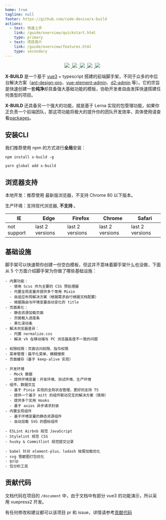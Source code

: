 ```yaml
---
home: true
tagline: null
footer: https://github.com/code-device/x-build
actions:
  - text: 快速上手
    link: /guide/overview/quickstart.html
    type: primary
  - text: 项目简介
    link: /guide/overview/features.html
    type: secondary
---
```


<div align="center">
<a href="https://v3.cn.vuejs.org/" target="blank">
  <img src="https://img.shields.io/badge/vue-3.0.0-brightgreen.svg" />
</a>
<a href="https://www.npmjs.com/package/x-build" target="blank">
  <img src="https://img.shields.io/npm/v/x-build/next" />
</a>
<a href="https://github.com/code-device/x-build/actions" target="blank">
  <img src="https://github.com/code-device/x-build/workflows/GitHub%20Actions/badge.svg" />
</a>
<a href="https://github.com/code-device/x-build/blob/next/LICENSE" target="blank">
  <img src="https://img.shields.io/github/license/mashape/apistatus.svg" />
</a>
<a href="https://github.com/code-device/x-build" target="blank">
  <img src="https://img.shields.io/github/stars/code-device/x-build.svg?style=social&label=Stars" />
</a>
</div>

<style>
a img{ padding-right: 5px; }
</style>

**X-BUILD** 是一个基于 [vue3](https://v3.cn.vuejs.org/) + typescript 搭建的前端脚手架，不同于众多的中后台解决方案（[ant-design-pro](https://pro.ant.design/docs/getting-started-cn)、[vue-element-admin](https://panjiachen.github.io/vue-element-admin-site/zh/)、[d2-admin](https://d2.pub/zh/doc/d2-admin/) 等）。它的宗旨是快速创建一套**纯净**却具备强大基础功能的模板，协助开发者自由发挥快速搭建任何类型的项目。

**X-BUILD** 还具备另一个强大的功能，就是基于 Lerna 实现的包管理功能，如果你正负责一个前端团队，那这项功能将极大的提升你的团队开发效率，具体使用请查看[packages](/packages)。

## 安装CLI

我们推荐使用 npm 的方式进行**全局**安装：

<CodeGroup>
  <CodeGroupItem title="npm">

```bash:no-line-numbers
npm install x-build -g
```

  </CodeGroupItem>
  <CodeGroupItem title="yarn">

```bash:no-line-numbers
yarn global add x-build
```

  </CodeGroupItem>
</CodeGroup>

## 浏览器支持

本地开发：推荐使用 <Badge text="Chrome" vertical="middle" /> 最新版浏览器，不支持 Chrome 80 以下版本。

生产环境：支持现代浏览器, **不支持 <Badge type="danger" text="IE" vertical="middle" />**。

| IE          | Edge            | Firefox         | Chrome          | Safari          |
| ----------- | --------------- | --------------- | --------------- | --------------- |
| not support | last 2 versions | last 2 versions | last 2 versions | last 2 versions |

## 基础设施

脚手架可以快速帮你创建一份空白模板，但这并不意味着脚手架什么也没做，下面从 5 个方面介绍脚手架为你做了哪些基础设施：

<CodeGroup>
  <CodeGroupItem title="&nbsp;UI&nbsp;">

```bash:no-line-numbers
- 内置功能：
  - 使用 Scss 作为主要的 CSS 预处理器
  - 内置全局变量并提供多个常用 Mixin
  - 自适应布局解决方案（根据需求自行根据文档配置）
  - 根据路由与环境变量自动变化的 title
- 页面美化：
  - 静态资源加载页面
  - 页面载入进度条
  - 美化滚动条
- 解决浏览器差异：
  - 内置 normalize.css
  - 解决 vh 在移动端与 PC 浏览器高度不一致的问题
```

  </CodeGroupItem>

  <CodeGroupItem title="&nbsp;路由&nbsp;">

```bash:no-line-numbers
- 权限权限：页面访问权限、指令权限
- 菜单管理：扁平化菜单、模糊搜索
- 页面缓存（基于 keep-alive 实现）
```

  </CodeGroupItem>
  <CodeGroupItem title="&nbsp;功能&nbsp;">

```bash:no-line-numbers
- 开发环境
  - Mock 数据
  - 提供环境变量：开发环境、测试环境、生产环境
- 组件、数据交互
  - 基于 Pinia 实现的全局状态管理，更好的支持 TS
  - 提供一个基于 mitt 的组件联动交互的解决方案（慎用）
  - 提供多个实用 Hooks
  - 基于 axios 异步请求封装
- 内置全局组件
  - 基于环境变量的静态资源组件
  - 自动加载 SVG 的图标组件
```

  </CodeGroupItem>
  <CodeGroupItem title="&nbsp;规范&nbsp;">

```bash:no-line-numbers
- ESLint Airbnb 规范 JavaScript
- Stylelint 规范 CSS
- husky & Commitlint 规范提交记录
```

  </CodeGroupItem>
  <CodeGroupItem title="&nbsp;优化&nbsp;">

```bash:no-line-numbers
- babel 针对 element-plus、lodash 按需加载优化
- svg 雪碧图打包优化
- gzip
- 包分析工具
```

  </CodeGroupItem>
</CodeGroup>

## 贡献代码

文档代码在项目的 `/document` 中，由于文档中有部分 vue3 的功能演示，所以采用 vuepress2 开发。

有任何修改和建议都可以该项目 pr 和 issue，详情请参考[贡献代码](/Contribution.md)
